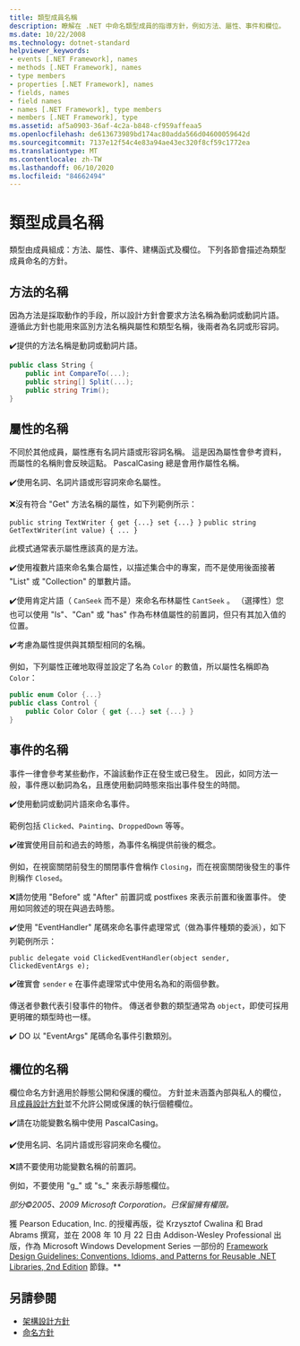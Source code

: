 ```yaml
---
title: 類型成員名稱
description: 瞭解在 .NET 中命名類型成員的指導方針，例如方法、屬性、事件和欄位。
ms.date: 10/22/2008
ms.technology: dotnet-standard
helpviewer_keywords:
- events [.NET Framework], names
- methods [.NET Framework], names
- type members
- properties [.NET Framework], names
- fields, names
- field names
- names [.NET Framework], type members
- members [.NET Framework], type
ms.assetid: af5a0903-36af-4c2a-b848-cf959affeaa5
ms.openlocfilehash: de613673989bd174ac80adda566d04600059642d
ms.sourcegitcommit: 7137e12f54c4e83a94ae43ec320f8cf59c1772ea
ms.translationtype: MT
ms.contentlocale: zh-TW
ms.lasthandoff: 06/10/2020
ms.locfileid: "84662494"
---
```

# <a name="names-of-type-members"></a>類型成員名稱
類型由成員組成：方法、屬性、事件、建構函式及欄位。 下列各節會描述為類型成員命名的方針。

## <a name="names-of-methods"></a>方法的名稱
 因為方法是採取動作的手段，所以設計方針會要求方法名稱為動詞或動詞片語。 遵循此方針也能用來區別方法名稱與屬性和類型名稱，後兩者為名詞或形容詞。

 ✔️提供的方法名稱是動詞或動詞片語。

```csharp
public class String {
    public int CompareTo(...);
    public string[] Split(...);
    public string Trim();
}
```

## <a name="names-of-properties"></a>屬性的名稱
 不同於其他成員，屬性應有名詞片語或形容詞名稱。 這是因為屬性會參考資料，而屬性的名稱則會反映這點。 PascalCasing 總是會用作屬性名稱。

 ✔️使用名詞、名詞片語或形容詞來命名屬性。

 ❌沒有符合 "Get" 方法名稱的屬性，如下列範例所示：

 `public string TextWriter { get {...} set {...} }` `public string GetTextWriter(int value) { ... }`

 此模式通常表示屬性應該真的是方法。

 ✔️使用複數片語來命名集合屬性，以描述集合中的專案，而不是使用後面接著 "List" 或 "Collection" 的單數片語。

 ✔️使用肯定片語（ `CanSeek` 而不是）來命名布林屬性 `CantSeek` 。 （選擇性）您也可以使用 "Is"、"Can" 或 "has" 作為布林值屬性的前置詞，但只有其加入值的位置。

 ✔️考慮為屬性提供與其類型相同的名稱。

 例如，下列屬性正確地取得並設定了名為 `Color` 的數值，所以屬性名稱即為 `Color`：

```csharp
public enum Color {...}
public class Control {
    public Color Color { get {...} set {...} }
}
```

## <a name="names-of-events"></a>事件的名稱
 事件一律會參考某些動作，不論該動作正在發生或已發生。 因此，如同方法一般，事件應以動詞為名，且應使用動詞時態來指出事件發生的時間。

 ✔️使用動詞或動詞片語來命名事件。

 範例包括 `Clicked`、`Painting`、`DroppedDown` 等等。

 ✔️確實使用目前和過去的時態，為事件名稱提供前後的概念。

 例如，在視窗關閉前發生的關閉事件會稱作 `Closing`，而在視窗關閉後發生的事件則稱作 `Closed`。

 ❌請勿使用 "Before" 或 "After" 前置詞或 postfixes 來表示前置和後置事件。 使用如同敘述的現在與過去時態。

 ✔️使用 "EventHandler" 尾碼來命名事件處理常式（做為事件種類的委派），如下列範例所示：

 `public delegate void ClickedEventHandler(object sender, ClickedEventArgs e);`

 ✔️確實會 `sender` `e` 在事件處理常式中使用名為和的兩個參數。

 傳送者參數代表引發事件的物件。 傳送者參數的類型通常為 `object`，即使可採用更明確的類型時也一樣。

 ✔️ DO 以 "EventArgs" 尾碼命名事件引數類別。

## <a name="names-of-fields"></a>欄位的名稱
 欄位命名方針適用於靜態公開和保護的欄位。 方針並未涵蓋內部與私人的欄位，且[成員設計方針](member.md)並不允許公開或保護的執行個體欄位。

 ✔️請在功能變數名稱中使用 PascalCasing。

 ✔️使用名詞、名詞片語或形容詞來命名欄位。

 ❌請不要使用功能變數名稱的前置詞。

 例如，不要使用 "g_" 或 "s_" 來表示靜態欄位。

 *部分©2005、2009 Microsoft Corporation。已保留擁有權限。*

 獲 Pearson Education, Inc. 的授權再版，從 Krzysztof Cwalina 和 Brad Abrams 撰寫，並在 2008 年 10 月 22 日由 Addison-Wesley Professional 出版，作為 Microsoft Windows Development Series 一部份的 [Framework Design Guidelines: Conventions, Idioms, and Patterns for Reusable .NET Libraries, 2nd Edition](https://www.informit.com/store/framework-design-guidelines-conventions-idioms-and-9780321545619) 節錄。**

## <a name="see-also"></a>另請參閱

- [架構設計方針](index.md)
- [命名方針](naming-guidelines.md)
